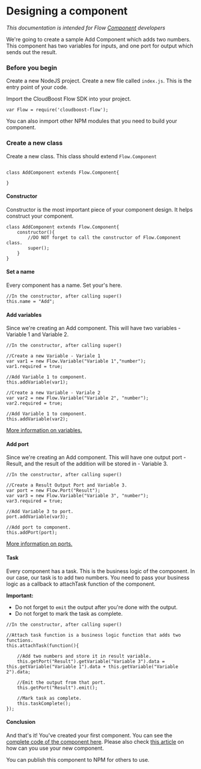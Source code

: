 # Designing a component

*This documentation is intended for Flow [Component](../Component/README.md) developers*

We're going to create a sample Add Component which adds two numbers. This component has two variables for inputs, and one port for output which sends out the result. 

### Before you begin

Create a new NodeJS project. Create a new file called `index.js`. This is the entry point of your code. 

Import the CloudBoost Flow SDK into your project. 

```
var Flow = require('cloudboost-flow');
```

You can also inmport other NPM modules that you need to build your component. 

### Create a new class

Create a new class. This class should extend `Flow.Component`

```

class AddComponent extends Flow.Component{

} 

```

#### Constructor

Constructor is the most important piece of your component design. It helps construct your component. 

```
class AddComponent extends Flow.Component{
    constructor(){
        //DO NOT forget to call the constructor of Flow.Component class. 
        super(); 
    }
}

```

#### Set a name

Every component has a name. Set your's here. 

```
//In the constructor, after calling super()
this.name = "Add";
```

#### Add variables

Since we're creating an Add component. This will have two variables - Variable 1 and Variable 2. 

```
//In the constructor, after calling super()

//Create a new Variable - Variale 1
var var1 = new Flow.Variable("Variable 1","number");
var1.required = true;

//Add Variable 1 to component.
this.addVariable(var1);

//Create a new Variable - Variale 2
var var2 = new Flow.Variable("Variable 2", "number");
var2.required = true;

//Add Variable 1 to component.
this.addVariable(var2);
```

[More information on variables.](../Variable/README.md)


#### Add port

Since we're creating an Add component. This will have one output port - Result, and the result of the addition will be stored in - Variable 3. 

```
//In the constructor, after calling super()

//Create a Result Output Port and Variable 3.
var port = new Flow.Port("Result");
var var3 = new Flow.Variable("Variable 3", "number");
var3.required = true;

//Add Variable 3 to port. 
port.addVariable(var3);

//Add port to component.
this.addPort(port);
```

[More information on ports.](../Port/README.md)

#### Task

Every component has a task. This is the business logic of the component. In our case, our task is to add two numbers. You need to pass your business logic as a callback to attachTask function of the component. 

**Important:**
- Do not forget to `emit` the output after you're done with the output. 
- Do not forget to mark the task as complete. 

```
//In the constructor, after calling super()

//Attach task function is a business logic function that adds two functions. 
this.attachTask(function(){

    //Add two numbers and store it in result variable. 
    this.getPort("Result").getVariable("Variable 3").data = this.getVariable("Variable 1").data + this.getVariable("Variable 2").data;

    //Emit the output from that port. 
    this.getPort("Result").emit();

    //Mark task as complete.
    this.taskComplete();
});
```

#### Conclusion

And that's it! You've created your first component. You can see the [complete code of the component here](../examples/add.js). Please also check [this article](../examples/use-a-component.md) on how can you use your new component. 

You can publish this component to NPM for others to use. 



 
